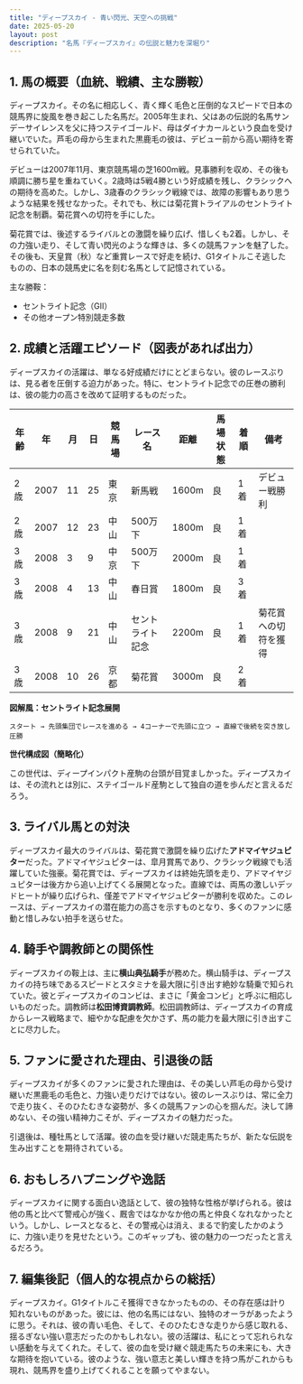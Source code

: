 ```yaml
---
title: "ディープスカイ - 青い閃光、天空への挑戦"
date: 2025-05-20
layout: post
description: "名馬『ディープスカイ』の伝説と魅力を深堀り"
---
```


## 1. 馬の概要（血統、戦績、主な勝鞍）

ディープスカイ。その名に相応しく、青く輝く毛色と圧倒的なスピードで日本の競馬界に旋風を巻き起こした名馬だ。2005年生まれ、父はあの伝説的名馬サンデーサイレンスを父に持つステイゴールド、母はダイナカールという良血を受け継いでいた。芦毛の母から生まれた黒鹿毛の彼は、デビュー前から高い期待を寄せられていた。

デビューは2007年11月、東京競馬場の芝1600m戦。見事勝利を収め、その後も順調に勝ち星を重ねていく。2歳時は5戦4勝という好成績を残し、クラシックへの期待を高めた。しかし、3歳春のクラシック戦線では、故障の影響もあり思うような結果を残せなかった。それでも、秋には菊花賞トライアルのセントライト記念を制覇。菊花賞への切符を手にした。

菊花賞では、後述するライバルとの激闘を繰り広げ、惜しくも2着。しかし、その力強い走り、そして青い閃光のような輝きは、多くの競馬ファンを魅了した。その後も、天皇賞（秋）など重賞レースで好走を続け、G1タイトルこそ逃したものの、日本の競馬史に名を刻む名馬として記憶されている。

主な勝鞍：
* セントライト記念（GII）
* その他オープン特別競走多数


## 2. 成績と活躍エピソード（図表があれば出力）

ディープスカイの活躍は、単なる好成績だけにとどまらない。彼のレースぶりは、見る者を圧倒する迫力があった。特に、セントライト記念での圧巻の勝利は、彼の能力の高さを改めて証明するものだった。

| 年齢 | 年 | 月 | 日 | 競馬場 | レース名 | 距離 | 馬場状態 | 着順 | 備考 |
|---|---|---|---|---|---|---|---|---|---|
| 2歳 | 2007 | 11 | 25 | 東京 | 新馬戦 | 1600m | 良 | 1着 | デビュー戦勝利 |
| 2歳 | 2007 | 12 | 23 | 中山 | 500万下 | 1800m | 良 | 1着 | |
| 3歳 | 2008 | 3 | 9 | 中京 | 500万下 | 2000m | 良 | 1着 | |
| 3歳 | 2008 | 4 | 13 | 中山 | 春日賞 | 1800m | 良 | 3着 | |
| 3歳 | 2008 | 9 | 21 | 中山 | セントライト記念 | 2200m | 良 | 1着 | 菊花賞への切符を獲得 |
| 3歳 | 2008 | 10 | 26 | 京都 | 菊花賞 | 3000m | 良 | 2着 |  |


**図解風：セントライト記念展開**

```
スタート → 先頭集団でレースを進める → 4コーナーで先頭に立つ → 直線で後続を突き放し圧勝
```

**世代構成図（簡略化）**

この世代は、ディープインパクト産駒の台頭が目覚ましかった。ディープスカイは、その流れとは別に、ステイゴールド産駒として独自の道を歩んだと言えるだろう。


## 3. ライバル馬との対決

ディープスカイ最大のライバルは、菊花賞で激闘を繰り広げた**アドマイヤジュピター**だった。アドマイヤジュピターは、皐月賞馬であり、クラシック戦線でも活躍していた強豪。菊花賞では、ディープスカイは終始先頭を走り、アドマイヤジュピターは後方から追い上げてくる展開となった。直線では、両馬の激しいデッドヒートが繰り広げられ、僅差でアドマイヤジュピターが勝利を収めた。このレースは、ディープスカイの潜在能力の高さを示すものとなり、多くのファンに感動と惜しみない拍手を送らせた。


## 4. 騎手や調教師との関係性

ディープスカイの鞍上は、主に**横山典弘騎手**が務めた。横山騎手は、ディープスカイの持ち味であるスピードとスタミナを最大限に引き出す絶妙な騎乗で知られていた。彼とディープスカイのコンビは、まさに「黄金コンビ」と呼ぶに相応しいものだった。調教師は**松田博資調教師**。松田調教師は、ディープスカイの育成からレース戦略まで、細やかな配慮を欠かさず、馬の能力を最大限に引き出すことに尽力した。


## 5. ファンに愛された理由、引退後の話

ディープスカイが多くのファンに愛された理由は、その美しい芦毛の母から受け継いだ黒鹿毛の毛色と、力強い走りだけではない。彼のレースぶりは、常に全力で走り抜く、そのひたむきな姿勢が、多くの競馬ファンの心を掴んだ。決して諦めない、その強い精神力こそが、ディープスカイの魅力だった。

引退後は、種牡馬として活躍。彼の血を受け継いだ競走馬たちが、新たな伝説を生み出すことを期待されている。


## 6. おもしろハプニングや逸話

ディープスカイに関する面白い逸話として、彼の独特な性格が挙げられる。彼は他の馬と比べて警戒心が強く、厩舎ではなかなか他の馬と仲良くなれなかったという。しかし、レースとなると、その警戒心は消え、まるで豹変したかのように、力強い走りを見せたという。このギャップも、彼の魅力の一つだったと言えるだろう。


## 7. 編集後記（個人的な視点からの総括）

ディープスカイ。G1タイトルこそ獲得できなかったものの、その存在感は計り知れないものがあった。彼には、他の名馬にはない、独特のオーラがあったように思う。それは、彼の青い毛色、そして、そのひたむきな走りから感じ取れる、揺るぎない強い意志だったのかもしれない。彼の活躍は、私にとって忘れられない感動を与えてくれた。そして、彼の血を受け継ぐ競走馬たちの未来にも、大きな期待を抱いている。彼のような、強い意志と美しい輝きを持つ馬がこれからも現れ、競馬界を盛り上げてくれることを願ってやまない。

